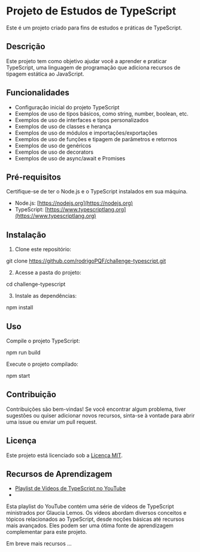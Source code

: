 
# Projeto de Estudos de TypeScript

Este é um projeto criado para fins de estudos e práticas de TypeScript.

## Descrição

Este projeto tem como objetivo ajudar você a aprender e praticar TypeScript, uma linguagem de programação que adiciona recursos de tipagem estática ao JavaScript.

## Funcionalidades

- Configuração inicial do projeto TypeScript
- Exemplos de uso de tipos básicos, como string, number, boolean, etc.
- Exemplos de uso de interfaces e tipos personalizados
- Exemplos de uso de classes e herança
- Exemplos de uso de módulos e importações/exportações
- Exemplos de uso de funções e tipagem de parâmetros e retornos
- Exemplos de uso de genéricos
- Exemplos de uso de decorators
- Exemplos de uso de async/await e Promises

## Pré-requisitos

Certifique-se de ter o Node.js e o TypeScript instalados em sua máquina.

- Node.js: [https://nodejs.org](https://nodejs.org)
- TypeScript: [https://www.typescriptlang.org](https://www.typescriptlang.org)

## Instalação

1. Clone este repositório:

git clone https://github.com/rodrigoPQF/challenge-typescript.git


2. Acesse a pasta do projeto:

cd challenge-typescript

3. Instale as dependências:

npm install

## Uso

Compile o projeto TypeScript:

npm run build

Execute o projeto compilado:

npm start


## Contribuição

Contribuições são bem-vindas! Se você encontrar algum problema, tiver sugestões ou quiser adicionar novos recursos, sinta-se à vontade para abrir uma issue ou enviar um pull request.

## Licença

Este projeto está licenciado sob a [Licença MIT](LICENSE).



## Recursos de Aprendizagem

- [Playlist de Vídeos de TypeScript no YouTube](https://www.youtube.com/watch?v=u7K1sdnC)
- 
Esta playlist do YouTube contém uma série de vídeos de TypeScript ministrados por Glaucia Lemos. Os vídeos abordam diversos conceitos e tópicos relacionados ao TypeScript, desde noções básicas até recursos mais avançados. Eles podem ser uma ótima fonte de aprendizagem complementar para este projeto.

Em breve mais recursos ...